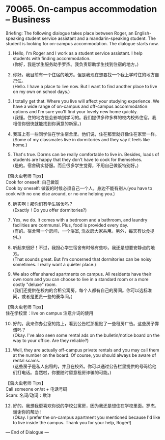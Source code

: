 # 70065. On-campus accommodation – Business

Briefing: The following dialogue takes place between Roger, an English-speaking student service assistant and a mandarin-speaking student. The student is looking for on-campus accommodation. The dialogue starts now.

1. Hello, I'm Roger and I work as a student service assistant. I help students with finding accommodation.  
(你好，我是学生服务助手罗杰。我负责帮助学生找到住宿的地方。)

2. 你好。我目前有一个住宿的地方。但是我现在想要找一个我上学时住的地方自己住。  
(Hello. I have a place to live now. But I want to find another place to live on my own on school days.)

3. I totally get that. Where you live will affect your studying experience. We have a wide range of on-campus and off-campus accommodation options and I'm sure you'll find your lovely new home quickly.  
(我懂。住的地方是会影响到学习的。我们提供多种多样的校内校外住宿，我相信你很快就能找到你满意的新家。)

4. 我班上有一些同学住在学生宿舍里。他们说，住在那里就好像住在家里一样。  
(Some of my classmates live in dormitories and they say it feels like home.)

5. That's true. Dorms can be really comfortable to live in. Besides, loads of students are happy that they don't have to cook for themselves.  
(是的。宿舍确实舒服。而且很多学生觉得，不用自己做饭特别好。)

【萤火虫老师 Tips】  
Cook for oneself: 自己做饭  
Cook by oneself: 做饭的时候必须自己一个人，身边不能有别人(you have to cook with no one else around, or no one helping you.)

6. 确实啊！那你们有学生宿舍吗？  
(Exactly！Do you offer dormitories?)

7. Yes, we do. It comes with a bedroom and a bathroom, and laundry facilities are communal. Plus, food is provided every day.  
(有的。宿舍带一个房间，一个浴室, 洗衣房大家共用。另外，每天有伙食提供。)

8. 听起来很好！不过，我担心学生宿舍有时候有些吵。我还是想要安静点的地方。  
(That sounds great. But I'm concerned that dormitories can be noisy sometimes. I really want a quieter place.)

9. We also offer shared apartments on campus. All residents have their own room and you can choose to live in a standard room or a more costly "deluxe" room.  
(我们还提供在校内的合租公寓房。每个人都有自己的房间。你可以选标准间，或者是更贵一些的豪华间。)

【萤火虫老师 Tips】  
住在学校里：live on campus 注意介词的使用

10. 好的。我来你办公室的路上，看到公告栏那里贴了一些租房广告。这些房子靠谱吗？  
(Okay. I've also seen some rental ads on the bulletin/notice board on the way to your office. Are they reliable?)

11. Well, they are actually off-campus private rentals and you may call them at the number on the board. Of course, you should always be aware of rental scams.  
(这些房子是私人出租的，并且在校外。你可以通过公告栏里提供的号码给他们打电话。当然啦，你要随时留意租房诈骗的可能。)

【萤火虫老师 Tips】  
Call someone on/at + 电话号码  
Scam: 名词/动词：欺诈

12. 好的。我想我更喜欢你说的学校公寓房，因为我还是想住在学校里面。罗杰，谢谢你的帮助！  
(Okay. I prefer the on-campus apartment you mentioned because I'd like to live inside the campus. Thank you for your help, Roger!)

— End of Dialogue —